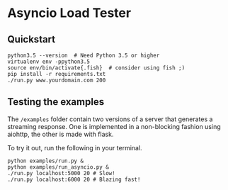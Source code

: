 # Asyncio Load Tester
## Quickstart
```
python3.5 --version  # Need Python 3.5 or higher
virtualenv env -ppython3.5
source env/bin/activate{.fish}  # consider using fish ;)
pip install -r requirements.txt
./run.py www.yourdomain.com 200
```

## Testing the examples
The `/examples` folder contain two versions of a server that generates a
streaming response. One is implemented in a non-blocking fashion using aiohttp,
the other is made with flask.

To try it out, run the following in your terminal.

```
python examples/run.py &
python examples/run_asyncio.py &
./run.py localhost:5000 20 # Slow!
./run.py localhost:6000 20 # Blazing fast!
```
